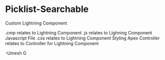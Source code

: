 # Picklist-Searchable
Custom Lightning Component

.cmp relates to Lightning Component
.js relates to Lighning Component Javascript File
.css relates to Lightning Component Styling
Apex Controller relates to Controller for Lightning Component

-Umesh G
